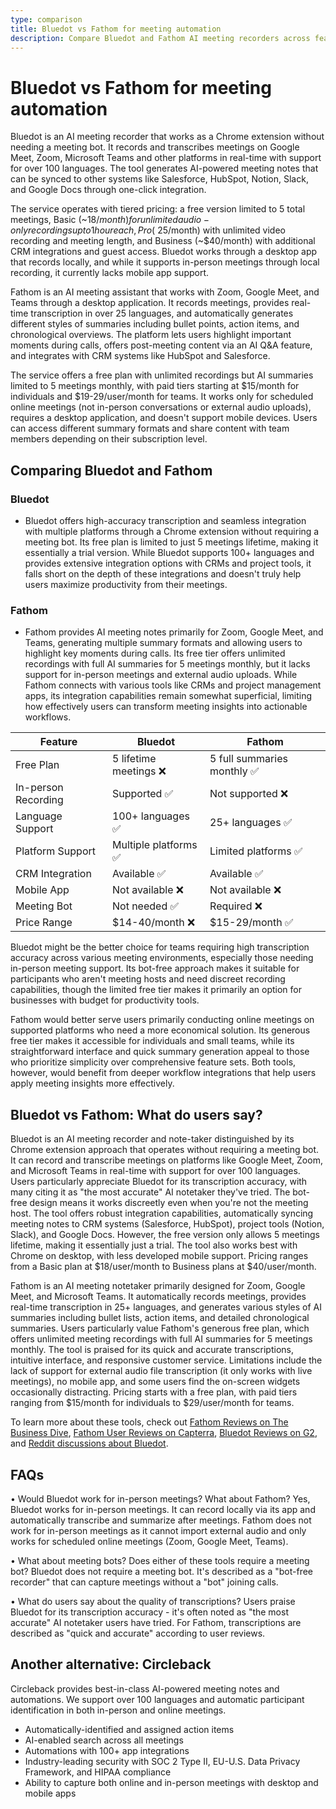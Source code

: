 ```yaml
---
type: comparison
title: Bluedot vs Fathom for meeting automation
description: Compare Bluedot and Fathom AI meeting recorders across features like platform support, language capabilities, pricing, and integration options to find the best solution for your meeting automation needs.
---
```


# Bluedot vs Fathom for meeting automation

Bluedot is an AI meeting recorder that works as a Chrome extension without needing a meeting bot. It records and transcribes meetings on Google Meet, Zoom, Microsoft Teams and other platforms in real-time with support for over 100 languages. The tool generates AI-powered meeting notes that can be synced to other systems like Salesforce, HubSpot, Notion, Slack, and Google Docs through one-click integration.

The service operates with tiered pricing: a free version limited to 5 total meetings, Basic (~$18/month) for unlimited audio-only recordings up to 1 hour each, Pro (~$25/month) with unlimited video recording and meeting length, and Business (~$40/month) with additional CRM integrations and guest access. Bluedot works through a desktop app that records locally, and while it supports in-person meetings through local recording, it currently lacks mobile app support.

Fathom is an AI meeting assistant that works with Zoom, Google Meet, and Teams through a desktop application. It records meetings, provides real-time transcription in over 25 languages, and automatically generates different styles of summaries including bullet points, action items, and chronological overviews. The platform lets users highlight important moments during calls, offers post-meeting content via an AI Q&A feature, and integrates with CRM systems like HubSpot and Salesforce.

The service offers a free plan with unlimited recordings but AI summaries limited to 5 meetings monthly, with paid tiers starting at $15/month for individuals and $19-29/user/month for teams. It works only for scheduled online meetings (not in-person conversations or external audio uploads), requires a desktop application, and doesn't support mobile devices. Users can access different summary formats and share content with team members depending on their subscription level.

## Comparing Bluedot and Fathom

### Bluedot

* Bluedot offers high-accuracy transcription and seamless integration with multiple platforms through a Chrome extension without requiring a meeting bot. Its free plan is limited to just 5 meetings lifetime, making it essentially a trial version. While Bluedot supports 100+ languages and provides extensive integration options with CRMs and project tools, it falls short on the depth of these integrations and doesn't truly help users maximize productivity from their meetings.

### Fathom

* Fathom provides AI meeting notes primarily for Zoom, Google Meet, and Teams, generating multiple summary formats and allowing users to highlight key moments during calls. Its free tier offers unlimited recordings with full AI summaries for 5 meetings monthly, but it lacks support for in-person meetings and external audio uploads. While Fathom connects with various tools like CRMs and project management apps, its integration capabilities remain somewhat superficial, limiting how effectively users can transform meeting insights into actionable workflows.

| Feature | Bluedot | Fathom |
|---------|---------|--------|
| Free Plan | 5 lifetime meetings ❌ | 5 full summaries monthly ✅ |
| In-person Recording | Supported ✅ | Not supported ❌ |
| Language Support | 100+ languages ✅ | 25+ languages ✅ |
| Platform Support | Multiple platforms ✅ | Limited platforms ✅ |
| CRM Integration | Available ✅ | Available ✅ |
| Mobile App | Not available ❌ | Not available ❌ |
| Meeting Bot | Not needed ✅ | Required ❌ |
| Price Range | $14-40/month ❌ | $15-29/month ✅ |

Bluedot might be the better choice for teams requiring high transcription accuracy across various meeting environments, especially those needing in-person meeting support. Its bot-free approach makes it suitable for participants who aren't meeting hosts and need discreet recording capabilities, though the limited free tier makes it primarily an option for businesses with budget for productivity tools.

Fathom would better serve users primarily conducting online meetings on supported platforms who need a more economical solution. Its generous free tier makes it accessible for individuals and small teams, while its straightforward interface and quick summary generation appeal to those who prioritize simplicity over comprehensive feature sets. Both tools, however, would benefit from deeper workflow integrations that help users apply meeting insights more effectively.

## Bluedot vs Fathom: What do users say?

Bluedot is an AI meeting recorder and note-taker distinguished by its Chrome extension approach that operates without requiring a meeting bot. It can record and transcribe meetings on platforms like Google Meet, Zoom, and Microsoft Teams in real-time with support for over 100 languages. Users particularly appreciate Bluedot for its transcription accuracy, with many citing it as "the most accurate" AI notetaker they've tried. The bot-free design means it works discreetly even when you're not the meeting host. The tool offers robust integration capabilities, automatically syncing meeting notes to CRM systems (Salesforce, HubSpot), project tools (Notion, Slack), and Google Docs. However, the free version only allows 5 meetings lifetime, making it essentially just a trial. The tool also works best with Chrome on desktop, with less developed mobile support. Pricing ranges from a Basic plan at $18/user/month to Business plans at $40/user/month.

Fathom is an AI meeting notetaker primarily designed for Zoom, Google Meet, and Microsoft Teams. It automatically records meetings, provides real-time transcription in 25+ languages, and generates various styles of AI summaries including bullet lists, action items, and detailed chronological summaries. Users particularly value Fathom's generous free plan, which offers unlimited meeting recordings with full AI summaries for 5 meetings monthly. The tool is praised for its quick and accurate transcriptions, intuitive interface, and responsive customer service. Limitations include the lack of support for external audio file transcription (it only works with live meetings), no mobile app, and some users find the on-screen widgets occasionally distracting. Pricing starts with a free plan, with paid tiers ranging from $15/month for individuals to $29/user/month for teams.

To learn more about these tools, check out [Fathom Reviews on The Business Dive](https://thebusinessdive.com/fathom-review), [Fathom User Reviews on Capterra](https://www.capterra.com/p/276054/Fathom/reviews/), [Bluedot Reviews on G2](https://www.g2.com/products/bluedot-bluedot/reviews), and [Reddit discussions about Bluedot](https://www.reddit.com/r/electricvehicles/comments/18mw5zo/anyone_else_here_use_the_bluedot_app/).

## FAQs 
• Would Bluedot work for in-person meetings? What about Fathom?
Yes, Bluedot works for in-person meetings. It can record locally via its app and automatically transcribe and summarize after meetings. Fathom does not work for in-person meetings as it cannot import external audio and only works for scheduled online meetings (Zoom, Google Meet, Teams).

• What about meeting bots? Does either of these tools require a meeting bot?
Bluedot does not require a meeting bot. It's described as a "bot-free recorder" that can capture meetings without a "bot" joining calls. 

• What do users say about the quality of transcriptions?
Users praise Bluedot for its transcription accuracy - it's often noted as "the most accurate" AI notetaker users have tried. For Fathom, transcriptions are described as "quick and accurate" according to user reviews.

## Another alternative: Circleback
Circleback provides best-in-class AI-powered meeting notes and automations. We support over 100 languages and automatic participant identification in both in-person and online meetings.
* Automatically-identified and assigned action items
* AI-enabled search across all meetings
* Automations with 100+ app integrations
* Industry-leading security with SOC 2 Type II, EU-U.S. Data Privacy Framework, and HIPAA compliance
* Ability to capture both online and in-person meetings with desktop and mobile apps
